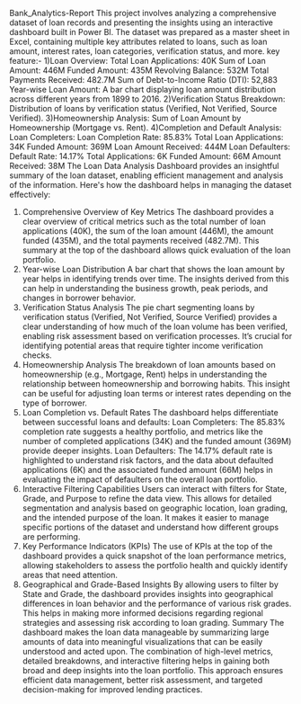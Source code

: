 Bank_Analytics-Report
This project involves analyzing a comprehensive dataset of loan records and presenting the insights using an interactive dashboard built in Power BI. The dataset was prepared as a master sheet in Excel, containing multiple key attributes related to loans, such as loan amount, interest rates, loan categories, verification status, and more.
key feature:-
1)Loan Overview:
Total Loan Applications: 40K
Sum of Loan Amount: 446M
Funded Amount: 435M
Revolving Balance: 532M
Total Payments Received: 482.7M
Sum of Debt-to-Income Ratio (DTI): 52,883
Year-wise Loan Amount: A bar chart displaying loan amount distribution across different years from 1899 to 2016.
2)Verification Status Breakdown:
Distribution of loans by verification status (Verified, Not Verified, Source Verified).
3)Homeownership Analysis:
Sum of Loan Amount by Homeownership (Mortgage vs. Rent).
4)Completion and Default Analysis:
Loan Completers:
Loan Completion Rate: 85.83%
Total Loan Applications: 34K
Funded Amount: 369M
Loan Amount Received: 444M
Loan Defaulters:
Default Rate: 14.17%
Total Applications: 6K
Funded Amount: 66M
Amount Received: 38M
The Loan Data Analysis Dashboard provides an insightful summary of the loan dataset, enabling efficient management and analysis of the information. Here's how the dashboard helps in managing the dataset effectively:

1. Comprehensive Overview of Key Metrics
The dashboard provides a clear overview of critical metrics such as the total number of loan applications (40K), the sum of the loan amount (446M), the amount funded (435M), and the total payments received (482.7M). This summary at the top of the dashboard allows quick evaluation of the loan portfolio.
2. Year-wise Loan Distribution
A bar chart that shows the loan amount by year helps in identifying trends over time. The insights derived from this can help in understanding the business growth, peak periods, and changes in borrower behavior.
3. Verification Status Analysis
The pie chart segmenting loans by verification status (Verified, Not Verified, Source Verified) provides a clear understanding of how much of the loan volume has been verified, enabling risk assessment based on verification processes. It’s crucial for identifying potential areas that require tighter income verification checks.
4. Homeownership Analysis
The breakdown of loan amounts based on homeownership (e.g., Mortgage, Rent) helps in understanding the relationship between homeownership and borrowing habits. This insight can be useful for adjusting loan terms or interest rates depending on the type of borrower.
5. Loan Completion vs. Default Rates
The dashboard helps differentiate between successful loans and defaults:
Loan Completers:
The 85.83% completion rate suggests a healthy portfolio, and metrics like the number of completed applications (34K) and the funded amount (369M) provide deeper insights.
Loan Defaulters:
The 14.17% default rate is highlighted to understand risk factors, and the data about defaulted applications (6K) and the associated funded amount (66M) helps in evaluating the impact of defaulters on the overall loan portfolio.
6. Interactive Filtering Capabilities
Users can interact with filters for State, Grade, and Purpose to refine the data view. This allows for detailed segmentation and analysis based on geographic location, loan grading, and the intended purpose of the loan. It makes it easier to manage specific portions of the dataset and understand how different groups are performing.
7. Key Performance Indicators (KPIs)
The use of KPIs at the top of the dashboard provides a quick snapshot of the loan performance metrics, allowing stakeholders to assess the portfolio health and quickly identify areas that need attention.
8. Geographical and Grade-Based Insights
By allowing users to filter by State and Grade, the dashboard provides insights into geographical differences in loan behavior and the performance of various risk grades. This helps in making more informed decisions regarding regional strategies and assessing risk according to loan grading.
Summary
The dashboard makes the loan data manageable by summarizing large amounts of data into meaningful visualizations that can be easily understood and acted upon. The combination of high-level metrics, detailed breakdowns, and interactive filtering helps in gaining both broad and deep insights into the loan portfolio. This approach ensures efficient data management, better risk assessment, and targeted decision-making for improved lending practices.
